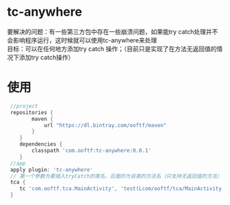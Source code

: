 # tc-anywhere
要解决的问题：有一些第三方包中存在一些崩溃问题，如果能try catch处理并不会影响程序运行，这时候就可以使用tc-anywhere来处理  
目标：可以在任何地方添加try catch 操作；（目前只是实现了在方法无返回值的情况下添加try catch操作）
# 使用
```groovy
 //project
 repositories {
        maven {
            url "https://dl.bintray.com/ooftf/maven"
        }
    }
    dependencies {
        classpath 'com.ooftf:tc-anywhere:0.0.1'
    }
 //app
 apply plugin: 'tc-anywhere'
 // 第一个参数为要插入tryCatch的类名，后面的为该类的方法名（只支持无返回值的方法）
 tca {
    tc 'com.ooftf.tca.MainActivity', 'test(Lcom/ooftf/tca/MainActivity;)V', 'onCreate(Landroid/os/Bundle;)V'
 }   
```